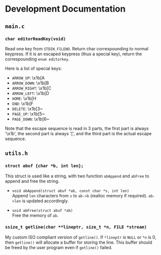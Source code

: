 # Development Documentation

## `main.c` 

### `char editorReadKey(void)`

Read one key from `STDIN_FILENO`. Return char correspounding to normal keypress. If it is an escaped keypress (thus a special key), return the correspounding `enum editorkey`.

Here is a list of special keys:

- `ARROW_UP`: \x1b[A
- `ARROW_DOWN`: \x1b[B
- `ARROW_RIGHT`: \x1b[C
- `ARROW_LEFT`: \x1b[D
- `HOME`: \x1b[H
- `END`: \x1b[F
- `DELETE`: \x1b[3~
- `PAGE_UP`: \x1b[5~
- `PAGE_DOWN`: \x1b[6~

Note that the escape sequence is read in 3 parts, the first part is always
'\x1b', the second part is always '[', and the third part is the actual
escape sequence.

## `utils.h`

### `struct abuf {char *b, int len};` 

This struct is used like a string, with two function `abAppend` and `abFree` to append and free the string.

- `void abAppend(struct abuf *ab, const char *s, int len)` <br>
Append `len` characters from `s` to `ab->b` (realloc memory if required). `ab->len` is updated accordingly.

- `void abFree(struct abuf *ab)`<br> Free the memory of `ab`. 

### `ssize_t getline(char **lineptr, size_t *n, FILE *stream)`

My custom ISO compliant version of `getline()`. If `*lineptr` is `NULL` or `*n` is 0, then `getline()` will allocate a buffer for storing the line. This buffer should be freed by the user program even if `getline()` failed. 
